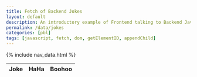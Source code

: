 ```yaml
---
title: Fetch of Backend Jokes
layout: default
description: An introductory example of Frontend talking to Backend Java application serving jokes.  
permalink: /data/jokes
categories: [pbl]
tags: [javascript, fetch, dom, getElementID, appendChild]
---
```


{% include nav_data.html %}

<!-- HTML table fragment for page -->
<table>
  <thead>
  <tr>
    <th>Joke</th>
    <th>HaHa</th>
    <th>Boohoo</th>
  </tr>
  </thead>
  <tbody id="result">
    <!-- javascript generated data -->
  </tbody>
</table>

<!-- Script is layed out in a sequence (no function) and will execute when page is loaded -->
<script>
  // prepare HTML result container for new output
  const resultContainer = document.getElementById("result");

  // prepare fetch options
  //const url = "https://csp.nighthawkcodingsociety.com/api/jokes";
  const url = "https://spring.nighthawkcodingsociety.com/api/jokes/all";

  const options = {
    method: 'GET', // *GET, POST, PUT, DELETE, etc.
    mode: 'cors', // no-cors, *cors, same-origin
    cache: 'default', // *default, no-cache, reload, force-cache, only-if-cached
    credentials: 'omit', // include, *same-origin, omit
    headers: {
      'Content-Type': 'application/json'
      // 'Content-Type': 'application/x-www-form-urlencoded',
    },
  };

  // fetch the API
  fetch(url, options)
    // response is a RESTful "promise" on any successful fetch
    .then(response => {
      // check for response errors
      if (response.status !== 200) {
          const errorMsg = 'Database response error: ' + response.status;
          console.log(errorMsg);
          const tr = document.createElement("tr");
          const td = document.createElement("td");
          td.innerHTML = errorMsg;
          tr.appendChild(td);
          resultContainer.appendChild(tr);
          return;
      }
      // valid response will have json data
      response.json().then(data => {
          console.log(data);
          for (const row of data) {
            // tr for each row
            const tr = document.createElement("tr");
            // td for each column
            const joke = document.createElement("td");
            const haha = document.createElement("td");
            const boohoo = document.createElement("td");
            // data is specific to the API
            joke.innerHTML = row.joke;
            haha.innerHTML = row.haha; 
            boohoo.innerHTML = row.boohoo; 
            // this build td's into tr
            tr.appendChild(joke);
            tr.appendChild(haha);
            tr.appendChild(boohoo);
            // add HTML to container
            resultContainer.appendChild(tr);
          }
      })
  })
  // catch fetch errors (ie ACCESS to server blocked)
  .catch(err => {
    console.error(err);
    const tr = document.createElement("tr");
    const td = document.createElement("td");
    td.innerHTML = err;
    tr.appendChild(td);
    resultContainer.appendChild(tr);
  });
</script>
